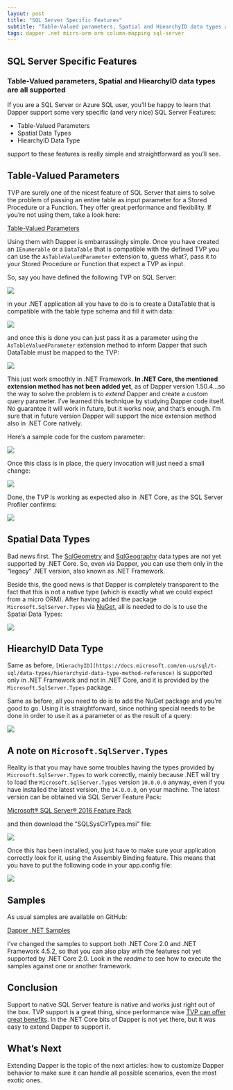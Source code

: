 ```yaml
---
layout: post
title: "SQL Server Specific Features"
subtitle: "Table-Valued parameters, Spatial and HiearchyID data types are all supported"
tags: dapper .net micro-orm orm column-mapping sql-server
---
```


## SQL Server Specific Features

### Table-Valued parameters, Spatial and HiearchyID data types are all supported

If you are a SQL Server or Azure SQL user, you’ll be happy to learn that Dapper support some very specific (and very nice) SQL Server Features:

* Table-Valued Parameters
* Spatial Data Types
* HiearchyID Data Type

support to these features is really simple and straightforward as you’ll see.

## Table-Valued Parameters

TVP are surely one of the nicest feature of SQL Server that aims to solve the problem of passing an entire table as input parameter for a Stored Procedure or a Function. They offer great performance and flexibility. If you’re not using them, take a look here:

[Table-Valued Parameters](https://docs.microsoft.com/en-us/dotnet/framework/data/adonet/sql/table-valued-parameters)

Using them with Dapper is embarrassingly simple. Once you have created an `IEnumerable` or a `DataTable` that is compatible with the defined TVP you can use the `AsTableValuedParameter` extension to, guess what?, pass it to your Stored Procedure or Function that expect a TVP as input.

So, say you have defined the following TVP on SQL Server:

![](https://cdn-images-1.medium.com/max/800/1*ZxR3RPGKqAFYWjrbwXe3SQ.png)

in your .NET application all you have to do is to create a DataTable that is compatible with the table type schema and fill it with data:

![](https://cdn-images-1.medium.com/max/800/1*DlSGlhF9c4aTbBOrzOgMSw.png)

and once this is done you can just pass it as a parameter using the `AsTableValuedParameter` extension method to inform Dapper that such DataTable must be mapped to the TVP:

![](https://cdn-images-1.medium.com/max/800/1*I9hGyirYuOgPgDDvHpPS9Q.png)

This just work smoothly in .NET Framework. **In .NET Core, the mentioned extension method has not been added yet**, as of Dapper version 1.50.4…so the way to solve the problem is to _extend_ Dapper and create a custom query parameter. I’ve learned this technique by studying Dapper code itself. No guarantee it will work in future, but it works now, and that’s enough. I’m sure that in future version Dapper will support the nice extension method also in .NET Core natively.

Here’s a sample code for the custom parameter:

![](https://cdn-images-1.medium.com/max/800/1*Vuv1PIq-v66LoOTXtODC0w.png)

Once this class is in place, the query invocation will just need a small change:

![](https://cdn-images-1.medium.com/max/800/1*XvzKptJ8leBoCoUmzx-27A.png)

Done, the TVP is working as expected also in .NET Core, as the SQL Server Profiler confirms:

![](https://cdn-images-1.medium.com/max/800/1*9AwC8ZSwrr_AcXMRwb6aHw.png)

## Spatial Data Types

Bad news first. The [SqlGeometry](https://msdn.microsoft.com/en-us/library/microsoft.sqlserver.types.sqlgeometry.aspx?f=255&MSPPError=-2147217396) and [SqlGeography](https://msdn.microsoft.com/en-us/library/microsoft.sqlserver.types.sqlgeography.aspx) data types are not yet supported by .NET Core. So, even via Dapper, you can use them only in the “legacy” .NET version, also known as .NET Framework.

Beside this, the good news is that Dapper is completely transparent to the fact that this is not a native type (which is exactly what we could expect from a micro ORM). After having added the package `Microsoft.SqlServer.Types` via [NuGet](https://www.nuget.org/packages/Microsoft.SqlServer.Types), all is needed to do is to use the Spatial Data Types:

![](https://cdn-images-1.medium.com/max/800/1*4mEWluWZN4IsYE6vCUoEPg.png)

## HiearchyID Data Type

Same as before, `[HierachyID](https://docs.microsoft.com/en-us/sql/t-sql/data-types/hierarchyid-data-type-method-reference)` is supported only in .NET Framework and not in .NET Core, and it is provided by the `Microsoft.SqlServer.Types` package.

Same as before, all you need to do is to add the NuGet package and you’re good to go. Using it is straightforward, since nothing special needs to be done in order to use it as a parameter or as the result of a query:

![](https://cdn-images-1.medium.com/max/800/1*uquOSQJXOw91SjqnvIS8mQ.png)

## A note on `Microsoft.SqlServer.Types`

Reality is that you may have some troubles having the types provided by `Microsoft.SqlServer.Types` to work correctly, mainly because .NET will try to load the `Microsoft.SqlServer.Types` version `10.0.0.0` anyway, even if you have installed the latest version, the `14.0.0.0`, on your machine. The latest version can be obtained via SQL Server Feature Pack:

[Microsoft® SQL Server® 2016 Feature Pack](https://www.microsoft.com/en-us/download/details.aspx?id=52676)

and then download the “SQLSysClrTypes.msi” file:

![](https://cdn-images-1.medium.com/max/800/1*_fp5FeE4TdKkxepHR2ra3w.png)

Once this has been installed, you just have to make sure your application correctly look for it, using the Assembly Binding feature. This means that you have to put the following code in your app.config file:

![](https://cdn-images-1.medium.com/max/800/1*soLnU10P1E2KDIK5_0JhyA.png)

## Samples

As usual samples are available on GitHub:

[Dapper .NET Samples](https://yorek.github.io/dapper-samples/)

I’ve changed the samples to support both .NET Core 2.0 and .NET Framework 4.5.2, so that you can also play with the features not yet supported by .NET Core 2.0. Look in the _readme_ to see how to execute the samples against one or another framework.

## Conclusion

Support to native SQL Server feature is native and works just right out of the box. TVP support is a great thing, since performance wise [TVP can offer great benefits](https://blogs.msdn.microsoft.com/sqlcat/2013/09/23/maximizing-throughput-with-tvp/). In the .NET Core bits of Dapper is not yet there, but it was easy to extend Dapper to support it.

## What’s Next

Extending Dapper is the topic of the next articles: how to customize Dapper behavior to make sure it can handle all possible scenarios, even the most exotic ones.


